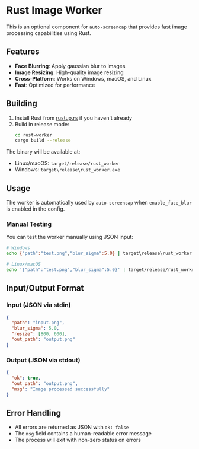 # Rust Image Worker

This is an optional component for `auto-screencap` that provides fast image processing capabilities using Rust.

## Features

- **Face Blurring**: Apply gaussian blur to images
- **Image Resizing**: High-quality image resizing
- **Cross-Platform**: Works on Windows, macOS, and Linux
- **Fast**: Optimized for performance

## Building

1. Install Rust from [rustup.rs](https://rustup.rs/) if you haven't already
2. Build in release mode:
   ```bash
   cd rust-worker
   cargo build --release
   ```

The binary will be available at:
- Linux/macOS: `target/release/rust_worker`
- Windows: `target\release\rust_worker.exe`

## Usage

The worker is automatically used by `auto-screencap` when `enable_face_blur` is enabled in the config.

### Manual Testing

You can test the worker manually using JSON input:

```bash
# Windows
echo {"path":"test.png","blur_sigma":5.0} | target\release\rust_worker.exe

# Linux/macOS
echo '{"path":"test.png","blur_sigma":5.0}' | target/release/rust_worker
```

## Input/Output Format

### Input (JSON via stdin)
```json
{
  "path": "input.png",
  "blur_sigma": 5.0,
  "resize": [800, 600],
  "out_path": "output.png"
}
```

### Output (JSON via stdout)
```json
{
  "ok": true,
  "out_path": "output.png",
  "msg": "Image processed successfully"
}
```

## Error Handling

- All errors are returned as JSON with `ok: false`
- The `msg` field contains a human-readable error message
- The process will exit with non-zero status on errors
